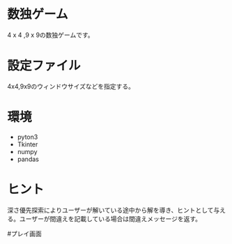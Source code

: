 # 数独ゲーム
4 x 4 ,9 x 9の数独ゲームです。

# 設定ファイル
4x4,9x9のウィンドウサイズなどを指定する。

# 環境
* pyton3
* Tkinter
* numpy
* pandas

# ヒント

深さ優先探索によりユーザーが解いている途中から解を導き、ヒントとして与える。ユーザーが間違えを記載している場合は間違えメッセージを返す。


#プレイ画面